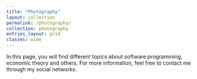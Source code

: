 ```yaml
---
title: "Photography"
layout: collection
permalink: /photography/
collection: photography
entries_layout: grid
classes: wide
---
```


In this page, you will find different topics about software programming, economic theory and others. For more information, feel free to contact me through my social networks.